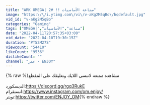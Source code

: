 ```yaml
---
title: "ARK OMEGA| صناعة الأساسيات !! #2"
image: "https:\/\/i.ytimg.com\/vi\/v-aKg2M5qBo\/hqdefault.jpg"
vid_id: "v-aKg2M5qBo"
categories: "Gaming"
tags: ["OMEGA|","صناعة","الأساسيات"]
date: "2022-04-11T20:57:35+03:00"
vid_date: "2022-04-10T19:30:15Z"
duration: "PT52M27S"
viewcount: "54410"
likeCount: "9536"
dislikeCount: ""
channel: "عمر - ENJOY"
---
```

{% raw %}مشاهده ممتعة لاتنسى اللايك وتعليقك على المقطع<br /><br />الديسكورد:<a rel="nofollow" target="blank" href="https://discord.gg/rgq3RukE">https://discord.gg/rgq3RukE</a><br />انستقرام:<a rel="nofollow" target="blank" href="https://www.instagram.com/om.enjoy/">https://www.instagram.com/om.enjoy/</a><br /> تويتر:<a rel="nofollow" target="blank" href="https://twitter.com/ENJOY_OM">https://twitter.com/ENJOY_OM</a>{% endraw %}
